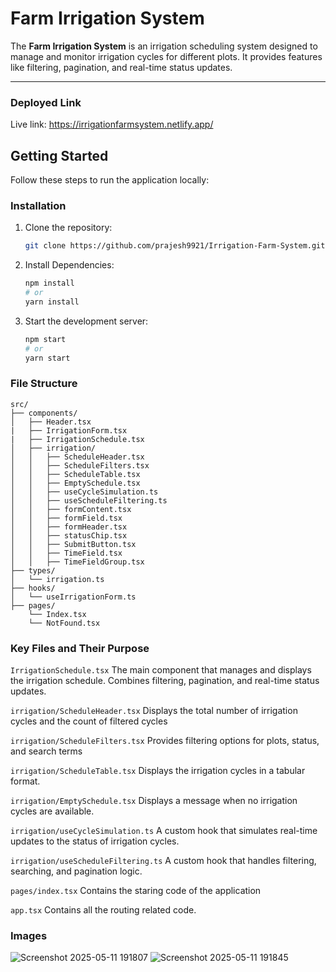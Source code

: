 # Farm Irrigation System

The **Farm Irrigation System** is an irrigation scheduling system designed to manage and monitor irrigation cycles for different plots. It provides features like filtering, pagination, and real-time status updates.

---

### Deployed Link

Live link: https://irrigationfarmsystem.netlify.app/

## Getting Started

Follow these steps to run the application locally:

### Installation

1. Clone the repository:
   ```bash
   git clone https://github.com/prajesh9921/Irrigation-Farm-System.git

2. Install Dependencies:
   ```bash
   npm install
   # or
   yarn install

3. Start the development server:
   ```bash
   npm start
   # or
   yarn start

### File Structure

```
src/
├── components/
│   ├── Header.tsx
|   ├── IrrigationForm.tsx
|   ├── IrrigationSchedule.tsx
│   ├── irrigation/
│   │   ├── ScheduleHeader.tsx
│   │   ├── ScheduleFilters.tsx
│   │   ├── ScheduleTable.tsx
│   │   ├── EmptySchedule.tsx
│   │   ├── useCycleSimulation.ts
│   │   ├── useScheduleFiltering.ts
│   │   ├── formContent.tsx
│   │   ├── formField.tsx
│   │   ├── formHeader.tsx
│   │   ├── statusChip.tsx
│   │   ├── SubmitButton.tsx
│   │   ├── TimeField.tsx
│   │   ├── TimeFieldGroup.tsx
├── types/
│   └── irrigation.ts
├── hooks/
│   └── useIrrigationForm.ts
├── pages/
    └── Index.tsx
    └── NotFound.tsx
```

### Key Files and Their Purpose

```IrrigationSchedule.tsx```
The main component that manages and displays the irrigation schedule. Combines filtering, pagination, and real-time status updates.

```irrigation/ScheduleHeader.tsx```
Displays the total number of irrigation cycles and the count of filtered cycles

```irrigation/ScheduleFilters.tsx```
Provides filtering options for plots, status, and search terms

```irrigation/ScheduleTable.tsx```
Displays the irrigation cycles in a tabular format.

```irrigation/EmptySchedule.tsx```
Displays a message when no irrigation cycles are available.

```irrigation/useCycleSimulation.ts```
A custom hook that simulates real-time updates to the status of irrigation cycles.

```irrigation/useScheduleFiltering.ts```
A custom hook that handles filtering, searching, and pagination logic.

```pages/index.tsx```
Contains the staring code of the application

```app.tsx```
Contains all the routing related code.

### Images
![Screenshot 2025-05-11 191807](https://github.com/user-attachments/assets/eea59acf-5b93-4e8f-baab-19b8e1ebd3af)
![Screenshot 2025-05-11 191845](https://github.com/user-attachments/assets/fc95a92c-c22d-42f8-9108-64c8782c7c90)
